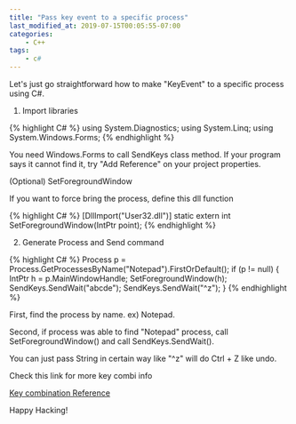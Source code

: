```yaml
---
title: "Pass key event to a specific process"
last_modified_at: 2019-07-15T00:05:55-07:00
categories:
    - C++
tags:
    - c#
---
```


Let's just go straightforward how to make "KeyEvent" to a specific process using C#.

1) Import libraries

{% highlight C# %}
using System.Diagnostics;
using System.Linq;
using System.Windows.Forms;
{% endhighlight %}

You need Windows.Forms to call SendKeys class method. If your program says it cannot find it, try "Add Reference" on your project properties.

(Optional) SetForegroundWindow

If you want to force bring the process, define this dll function

{% highlight C# %}
[DllImport("User32.dll")]
static extern int SetForegroundWindow(IntPtr point);
{% endhighlight %}

2) Generate Process and Send command

{% highlight C# %}
Process p = Process.GetProcessesByName("Notepad").FirstOrDefault();
 if (p != null)
 {
     IntPtr h = p.MainWindowHandle;
     SetForegroundWindow(h);
     SendKeys.SendWait("abcde");
     SendKeys.SendWait("^z");
}
{% endhighlight %}

First, find the process by name. ex) Notepad.

Second, if process was able to find "Notepad" process, call SetForegroundWindow() and call SendKeys.SendWait().

You can just pass String in certain way like "^z" will do Ctrl + Z like undo.

Check this link for more key combi info

[Key combination Reference](https://docs.microsoft.com/en-us/dotnet/api/system.windows.forms.sendkeys.send?view=netframework-4.8)  

Happy Hacking!

